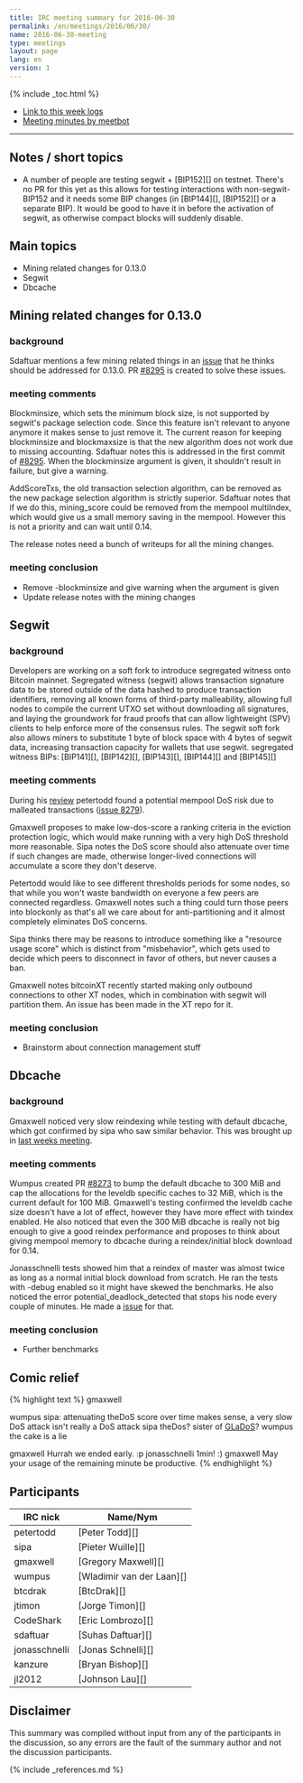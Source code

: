```yaml
---
title: IRC meeting summary for 2016-06-30
permalink: /en/meetings/2016/06/30/
name: 2016-06-30-meeting
type: meetings
layout: page
lang: en
version: 1
---
```

{% include _toc.html %}
 
- [Link to this week logs](https://botbot.me/freenode/bitcoin-core-dev/2016-06-30/?msg=68899079&page=2)
- [Meeting minutes by meetbot](http://www.erisian.com.au/meetbot/bitcoin-core-dev/2016/bitcoin-core-dev.2016-06-30-19.01.html)
 
---
 
## Notes / short topics

- A number of people are testing segwit + [BIP152][] on testnet. There's no PR for this yet as this allows for testing interactions with non-segwit-BIP152 and it needs some BIP changes (in [BIP144][], [BIP152][] or a separate BIP). It would be good to have it in before the activation of segwit, as otherwise compact blocks will suddenly disable.

## Main topics
 
- Mining related changes for 0.13.0
- Segwit
- Dbcache

## Mining related changes for 0.13.0

### background
 
Sdaftuar mentions a few mining related things in an [issue](https://github.com/bitcoin/bitcoin/issues/8294) that he thinks should be addressed for 0.13.0. PR [#8295][] is created to solve these issues.

### meeting comments
 
Blockminsize, which sets the minimum block size, is not supported by segwit's package selection code. Since this feature isn't relevant to anyone anymore it makes sense to just remove it. The current reason for keeping blockminsize and blockmaxsize is that the new algorithm does not work due to missing accounting. Sdaftuar notes this is addressed in the first commit of [#8295][]. When the blockminsize argument is given, it shouldn't result in failure, but give a warning.

AddScoreTxs, the old transaction selection algorithm, can be removed as the new package selection algorithm is strictly superior. Sdaftuar notes that if we do this, mining_score could be removed from the mempool multiIndex, which would give us a small memory saving in the mempool. However this is not a priority and can wait until 0.14.

The release notes need a bunch of writeups for all the mining changes.

### meeting conclusion

- Remove -blockminsize and give warning when the argument is given
- Update release notes with the mining changes

## Segwit
 
### background
 
Developers are working on a soft fork to introduce segregated witness onto Bitcoin mainnet. Segregated witness (segwit) allows transaction signature data to be stored outside of the data hashed to produce transaction identifiers, removing all known forms of third-party malleability, allowing full nodes to compile the current UTXO set without downloading all signatures, and laying the groundwork for fraud proofs that can allow lightweight (SPV) clients to help enforce more of the consensus rules. The segwit soft fork also allows miners to substitute 1 byte of block space with 4 bytes of segwit data, increasing transaction capacity for wallets that use segwit. segregated witness BIPs: [BIP141][], [BIP142][], [BIP143][], [BIP144][] and [BIP145][]

### meeting comments

During his [review](https://petertodd.org/2016/segwit-consensus-critical-code-review) petertodd found a potential mempool DoS risk due to malleated transactions ([issue 8279](https://github.com/bitcoin/bitcoin/issues/8279)).

Gmaxwell proposes to make low-dos-score a ranking criteria in the eviction protection logic, which would make running with a very high DoS threshold more reasonable. Sipa notes the DoS score should also attenuate over time if such changes are made, otherwise longer-lived connections will accumulate a score they don't deserve.

Petertodd would like to see different thresholds periods for some nodes, so that while you won't waste bandwidth on everyone a few peers are connected regardless. Gmaxwell notes such a thing could turn those peers into blockonly as that's all we care about for anti-partitioning and it almost completely eliminates DoS concerns.

Sipa thinks there may be reasons to introduce something like a "resource usage score" which is distinct from "misbehavior", which gets used to decide which peers to disconnect in favor of others, but never causes a ban. 

Gmaxwell notes bitcoinXT recently started making only outbound connections to other XT nodes, which in combination with segwit will partition them. An issue has been made in the XT repo for it.

### meeting conclusion

- Brainstorm about connection management stuff

## Dbcache

### background
 
Gmaxwell noticed very slow reindexing while testing with default dbcache, which got confirmed by sipa who saw similar behavior. This was brought up in [last weeks meeting](/en/meetings/2016/06/23/#perceived-validation-slowdowns).

### meeting comments
 
Wumpus created PR [#8273][] to bump the default dbcache to 300 MiB and cap the allocations for the leveldb specific caches to 32 MiB, which is the current default for 100 MiB. Gmaxwell's testing confirmed the leveldb cache size doesn't have a lot of effect, however they have more effect with txindex enabled. He also noticed that even the 300 MiB dbcache is really not big enough to give a good reindex performance and proposes to think about giving mempool memory to dbcache during a reindex/initial block download for 0.14.

Jonasschnelli tests showed him that a reindex of master was almost twice as long as a normal initial block download from scratch. He ran the tests with -debug enabled so it might have skewed the benchmarks. He also noticed the error potential_deadlock_detected that stops his node every couple of minutes. He made a [issue](https://github.com/bitcoin/bitcoin/issues/8297) for that.

### meeting conclusion

- Further benchmarks

## Comic relief

{% highlight text %}
gmaxwell       <meme text="Delete all the code."/>

wumpus         sipa: attenuating theDoS score over time makes sense, a very slow DoS attack isn't really a DoS attack
sipa           theDos? sister of [GLaDoS](https://en.wikipedia.org/wiki/GLaDOS)?
wumpus         the cake is a lie

gmaxwell       Hurrah we ended early. :p
jonasschnelli  1min! :)
gmaxwell       May your usage of the remaining minute be productive.
{% endhighlight %}

## Participants
 
| IRC nick      | Name/Nym                  |
|---------------|---------------------------|
| petertodd     | [Peter Todd][]            |
| sipa          | [Pieter Wuille][]         |
| gmaxwell      | [Gregory Maxwell][]       |
| wumpus        | [Wladimir van der Laan][] |
| btcdrak       | [BtcDrak][]               |
| jtimon        | [Jorge Timon][]           |
| CodeShark     | [Eric Lombrozo][]         |
| sdaftuar      | [Suhas Daftuar][]         |
| jonasschnelli | [Jonas Schnelli][]        |
| kanzure       | [Bryan Bishop][]          |
| jl2012        | [Johnson Lau][]           |

## Disclaimer
 
This summary was compiled without input from any of the participants in the discussion, so any errors are the fault of the summary author and not the discussion participants.
 
[#8295]: https://github.com/bitcoin/bitcoin/pull/8295
[#8273]: https://github.com/bitcoin/bitcoin/pull/8273

{% include _references.md %}
